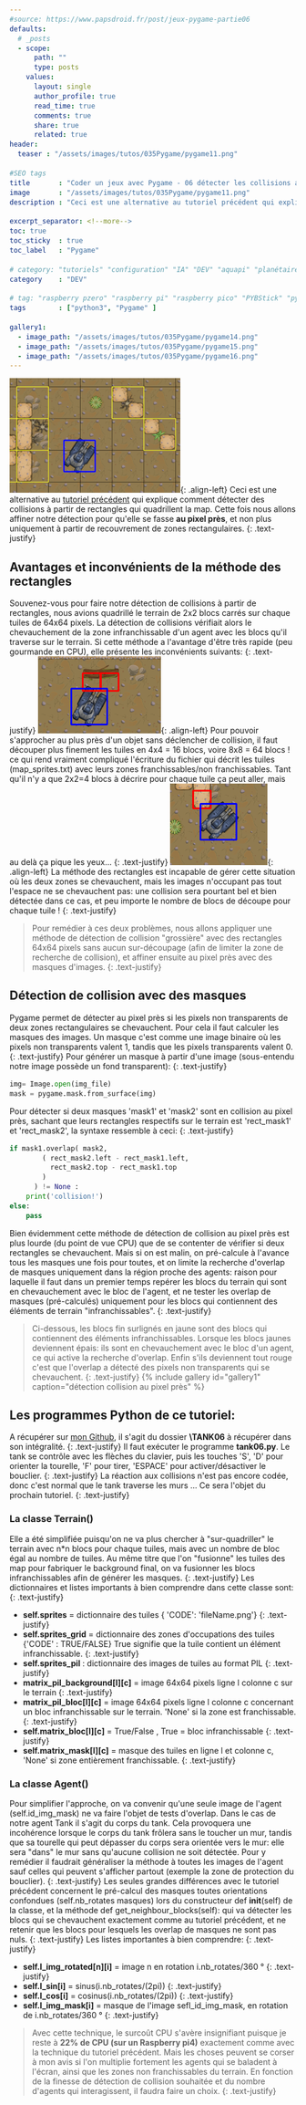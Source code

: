 ```yaml
---
#source: https://www.papsdroid.fr/post/jeux-pygame-partie06
defaults:
  # _posts
  - scope:
      path: ""
      type: posts
    values:
      layout: single
      author_profile: true
      read_time: true
      comments: true
      share: true
      related: true
header: 
  teaser : "/assets/images/tutos/035Pygame/pygame11.png"

#SEO tags
title       : "Coder un jeux avec Pygame - 06 détecter les collisions au pixel près !"
image       : "/assets/images/tutos/035Pygame/pygame11.png"
description : "Ceci est une alternative au tutoriel précédent qui explique comment détecter des collisions à partir de rectangles qui quadrillent la map. Cette fois nous allons affiner notre détection pour qu'elle se fasse au pixel près."

excerpt_separator: <!--more-->
toc: true
toc_sticky  : true
toc_label   : "Pygame"

# category: "tutoriels" "configuration" "IA" "DEV" "aquapi" "planétaire" 
category    : "DEV" 

# tag: "raspberry pzero" "raspberry pi" "raspberry pico" "PYBStick" "python3" "micro-pyhton" "électronique"
tags        : ["python3", "Pygame" ]

gallery1:
  - image_path: "/assets/images/tutos/035Pygame/pygame14.png"
  - image_path: "/assets/images/tutos/035Pygame/pygame15.png"
  - image_path: "/assets/images/tutos/035Pygame/pygame16.png"
---
```


![Pygame](/assets/images/tutos/035Pygame/pygame11.png){: .align-left}
Ceci est une alternative au [tutoriel précédent](https://www.papsdroid.fr/post/jeux-pygame-partie05) qui explique comment détecter des collisions à partir de rectangles qui quadrillent la map. Cette fois nous allons affiner notre détection pour qu'elle se fasse **au pixel près**, et non plus uniquement à partir de recouvrement de zones rectangulaires.
{: .text-justify}

## Avantages et inconvénients de la méthode des rectangles
Souvenez-vous pour faire notre détection de collisions à partir de rectangles, nous avions quadrillé le terrain de 2x2 blocs carrés sur chaque tuiles de 64x64 pixels. La détection de collisions vérifiait alors le chevauchement de la zone infranchissable d'un agent avec les blocs qu'il traverse sur le terrain. Si cette méthode a l'avantage d'être très rapide (peu gourmande en CPU), elle présente les inconvénients suivants:
{: .text-justify}
![Pygame](/assets/images/tutos/035Pygame/pygame12.png){: .align-left}
Pour pouvoir s'approcher au plus près d'un objet sans déclencher de collision, il faut découper plus finement les tuiles en 4x4 = 16 blocs, voire 8x8 = 64 blocs ! ce qui rend vraiment compliqué l'écriture du fichier qui décrit les tuiles (map_sprites.txt) avec leurs zones franchissables/non franchissables. Tant qu'il n'y a que 2x2=4 blocs à décrire pour chaque tuile ça peut aller, mais au delà ça pique les yeux...
{: .text-justify}
![Pygame](/assets/images/tutos/035Pygame/pygame13.png){: .align-left}
La méthode des rectangles est incapable de gérer cette situation où les deux zones se chevauchent, mais les images n'occupant pas tout l'espace ne se chevauchent pas: une collision sera pourtant bel et bien détectée dans ce cas, et peu importe le nombre de blocs de découpe pour chaque tuile !
{: .text-justify}

>Pour remédier à ces deux problèmes, nous allons appliquer une méthode de détection de collision "grossière" avec des rectangles 64x64 pixels sans aucun sur-découpage (afin de limiter la zone de recherche de collision), et affiner ensuite au pixel près avec des masques d'images.
{: .text-justify}

## Détection de collision avec des masques
Pygame permet de détecter au pixel près si les pixels non transparents de deux zones rectangulaires se chevauchent. Pour cela il faut calculer les masques des images. Un masque c'est comme une image binaire où les pixels non transparents valent 1, tandis que les pixels transparents valent 0. 
{: .text-justify}
Pour générer un masque à partir d'une image (sous-entendu notre image possède un fond transparent):
{: .text-justify}
```python
img= Image.open(img_file)
mask = pygame.mask.from_surface(img)
```

Pour détecter si deux masques 'mask1' et 'mask2' sont en collision au pixel près, sachant que leurs rectangles respectifs sur le terrain est 'rect_mask1' et 'rect_mask2', la syntaxe ressemble à ceci:
{: .text-justify}
```python
if mask1.overlap( mask2,
        ( rect_mask2.left - rect_mask1.left, 
          rect_mask2.top - rect_mask1.top 
        )                             
      ) != None :
    print('collision!')
else:
    pass
```

Bien évidemment cette méthode de détection de collision au pixel près est plus lourde (du point de vue CPU) que de se contenter de vérifier si deux rectangles se chevauchent. Mais si on est malin, on pré-calcule à l'avance tous les masques une fois pour toutes, et on limite la recherche d'overlap de masques uniquement dans la région proche des agents: raison pour laquelle il faut dans un premier temps repérer les blocs du terrain qui sont en chevauchement avec le bloc de l'agent, et ne tester les overlap de masques (pré-calculés) uniquement pour les blocs qui contiennent des éléments de terrain "infranchissables".
{: .text-justify}
>Ci-dessous, les blocs fin surlignés en jaune sont des blocs qui contiennent des éléments infranchissables. Lorsque les blocs jaunes deviennent épais: ils sont en chevauchement avec le bloc d'un agent, ce qui active la recherche d'overlap. Enfin s'ils deviennent tout rouge c'est que l'overlap a détecté des pixels non transparents qui se chevauchent.
{: .text-justify}
{% include gallery id="gallery1" caption="détection collision au pixel près" %}

## Les programmes Python de ce tutoriel:
A récupérer sur [mon Github](https://github.com/papsdroidfr/Tuto_Pygame_Tank), il s'agit du dossier **\TANK06** à récupérer dans son intégralité.
{: .text-justify}
Il faut exécuter le programme **tank06.py**. Le tank se contrôle avec les flèches du clavier, puis les touches 'S', 'D' pour orienter la tourelle, 'F' pour tirer, 'ESPACE' pour activer/désactiver le bouclier. 
{: .text-justify}
La réaction aux collisions n'est pas encore codée, donc c'est normal que le tank traverse les murs ... Ce sera l'objet du prochain tutoriel.
{: .text-justify}
### La classe Terrain() 
Elle a été simplifiée puisqu'on ne va plus chercher à "sur-quadriller" le terrain avec n*n blocs pour chaque tuiles, mais avec un nombre de bloc égal au nombre de tuiles. Au même titre que l'on "fusionne" les tuiles des map pour fabriquer le background final, on va fusionner les blocs infranchissables afin de générer les masques. 
{: .text-justify}
Les dictionnaires et listes importants à bien comprendre dans cette classe sont:
{: .text-justify}
* **self.sprites** = dictionnaire des tuiles { 'CODE': 'fileName.png'}
{: .text-justify}
* **self.sprites_grid** = dictionnaire des zones d'occupations des tuiles  {'CODE' : TRUE/FALSE} True signifie que la tuile contient un élément infranchissable.
{: .text-justify}
* **self.sprites_pil** : dictionnaire des images de tuiles au format PIL
{: .text-justify}
* **matrix_pil_background[l][c]** = image 64x64 pixels ligne l colonne c sur le terrain
{: .text-justify}
* **matrix_pil_bloc[l][c]** = image 64x64 pixels ligne l colonne c concernant un bloc infranchissable sur le terrain. 'None' si la zone est franchissable.
{: .text-justify}
* **self.matrix_bloc[l][c]** = True/False , True = bloc infranchissable
{: .text-justify}
* **self.matrix_mask[l][c]** = masque des tuiles en ligne l et colonne c, 'None' si zone entièrement franchissable.
{: .text-justify}

### La classe Agent()
Pour simplifier l'approche, on va convenir qu'une seule image de l'agent (self.id_img_mask) ne va faire l'objet de tests d'overlap. Dans le cas de notre agent Tank il s'agit du corps du tank. Cela provoquera une incohérence lorsque le corps du tank frôlera sans le toucher un mur, tandis que sa tourelle qui peut dépasser du corps sera orientée vers le mur: elle sera "dans" le mur sans qu'aucune collision ne soit détectée. Pour y remédier il faudrait généraliser la méthode à toutes les images de l'agent sauf celles qui peuvent s'afficher partout (exemple la zone de protection du bouclier). 
{: .text-justify}
Les seules grandes différences avec le tutoriel précédent concernent le pré-calcul des masques toutes orientations confondues (self.nb_rotates masques) lors du constructeur def __init__(self) de la classe, et la méthode def get_neighbour_blocks(self): qui va détecter les blocs qui se chevauchent exactement comme au tutoriel précédent, et ne retenir que les blocs pour lesquels les overlap de masques ne sont pas nuls.
{: .text-justify}
Les listes importantes à bien comprendre:
{: .text-justify}
* **self.l_img_rotated[n][i]** = image n en rotation i.nb_rotates/360 °
{: .text-justify}
* **self.l_sin[i]** = sinus(i.nb_rotates/(2pi))
{: .text-justify}
* **self.l_cos[i]** = cosinus(i.nb_rotates/(2pi))
{: .text-justify}
* **self.l_img_mask[i]** = masque de l'image sefl_id_img_mask, en rotation de i.nb_rotates/360 °
{: .text-justify}

>Avec cette technique, le surcoût CPU s'avère insignifiant puisque je reste à **22% de CPU (sur un Raspberry pi4)** exactement comme avec la technique du tutoriel précédent. Mais les choses peuvent se corser à mon avis si l'on multiplie fortement les agents qui se baladent à l'écran, ainsi que les zones non franchissables du terrain. En fonction de la finesse de détection de collision souhaitée et du nombre d'agents qui interagissent, il faudra faire un choix.
{: .text-justify}
